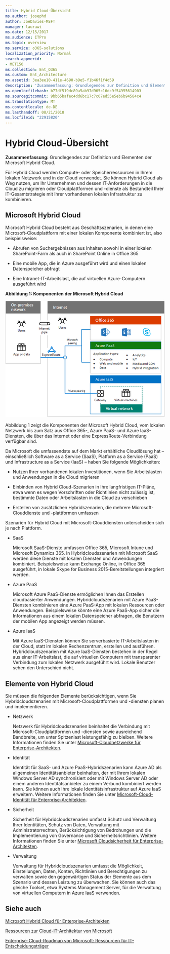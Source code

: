 ```yaml
---
title: Hybrid Cloud-Übersicht
ms.author: josephd
author: JoeDavies-MSFT
manager: laurawi
ms.date: 12/15/2017
ms.audience: ITPro
ms.topic: overview
ms.service: o365-solutions
localization_priority: Normal
search.appverid:
- MET150
ms.collection: Ent_O365
ms.custom: Ent_Architecture
ms.assetid: 3ea3ee10-411e-4690-b9e5-f1b46f1f4d59
description: 'Zusammenfassung: Grundlegendes zur Definition und Elementen der Microsoft Hybrid Cloud.'
ms.openlocfilehash: b77df519dc89a5ab97d965c16dc9f54955614903
ms.sourcegitcommit: 9bb65bafec4dd6bc17c7c07ed55e5eb6b94584c4
ms.translationtype: MT
ms.contentlocale: de-DE
ms.lasthandoff: 08/21/2018
ms.locfileid: "22915820"
---
```

# <a name="hybrid-cloud-overview"></a>Hybrid Cloud-Übersicht

 **Zusammenfassung:** Grundlegendes zur Definition und Elementen der Microsoft Hybrid Cloud.
  
Für Hybrid Cloud werden Compute- oder Speicherressourcen in Ihrem lokalen Netzwerk und in der Cloud verwendet. Sie können Hybrid Cloud als Weg nutzen, um Ihr Unternehmen und dessen IT-Anforderungen in die Cloud zu migrieren oder Cloudplattformen und -dienste als Bestandteil Ihrer IT-Gesamtstrategie mit Ihrer vorhandenen lokalen Infrastruktur zu kombinieren.
  
## <a name="microsoft-hybrid-cloud"></a>Microsoft Hybrid Cloud

Microsoft Hybrid Cloud besteht aus Geschäftsszenarien, in denen eine Microsoft-Cloudplattform mit einer lokalen Komponente kombiniert ist, also beispielsweise: 
  
- Abrufen von Suchergebnissen aus Inhalten sowohl in einer lokalen SharePoint-Farm als auch in SharePoint Online in Office 365
    
- Eine mobile App, die in Azure ausgeführt wird und einen lokalen Datenspeicher abfragt
    
- Eine Intranet-IT-Arbeitslast, die auf virtuellen Azure-Computern ausgeführt wird
    
**Abbildung 1: Komponenten der Microsoft Hybrid Cloud**

![Komponenten der Microsoft-Hybridcloud](media/Hybrid-Poster/MS-Hybrid-Cloud.png)
  
Abbildung 1 zeigt die Komponenten der Microsoft Hybrid Cloud, vom lokalen Netzwerk bis zum Satz aus Office 365-, Azure PaaS- und Azure IaaS-Diensten, die über das Internet oder eine ExpressRoute-Verbindung verfügbar sind.
  
Da Microsoft die umfassendste auf dem Markt erhältliche Cloudlösung hat – einschließlich Software as a Service (SaaS), Platform as a Service (PaaS) und Infrastructure as a Service (IaaS) – haben Sie folgende Möglichkeiten:
  
- Nutzen Ihrer vorhandenen lokalen Investitionen, wenn Sie Arbeitslasten und Anwendungen in die Cloud migrieren
    
- Einbinden von Hybrid Cloud-Szenarien in Ihre langfristigen IT-Pläne, etwa wenn es wegen Vorschriften oder Richtlinien nicht zulässig ist, bestimmte Daten oder Arbeitslasten in die Cloud zu verschieben
    
- Erstellen von zusätzlichen Hybridszenarien, die mehrere Microsoft-Clouddienste und -plattformen umfassen
    
Szenarien für Hybrid Cloud mit Microsoft-Clouddiensten unterscheiden sich je nach Plattform.
  
- SaaS
    
    Microsoft SaaS-Dienste umfassen Office 365, Microsoft Intune und Microsoft Dynamics 365. In Hybridcloudszenarien mit Microsoft SaaS werden diese Dienste mit lokalen Diensten und Anwendungen kombiniert. Beispielsweise kann Exchange Online, in Office 365 ausgeführt, in lokale Skype for Business 2015-Bereitstellungen integriert werden.
    
- Azure PaaS
    
    Microsoft Azure PaaS-Dienste ermöglichen Ihnen das Erstellen cloudbasierter Anwendungen. Hybridcloudszenarien mit Azure PaaS-Diensten kombinieren eine Azure PaaS-App mit lokalen Ressourcen oder Anwendungen. Beispielsweise könnte eine Azure PaaS-App sicher die Informationen aus einem lokalen Datenspeicher abfragen, die Benutzern der mobilen App angezeigt werden müssen.
    
- Azure IaaS
    
    Mit Azure IaaS-Diensten können Sie serverbasierte IT-Arbeitslasten in der Cloud, statt im lokalen Rechenzentrum, erstellen und ausführen. Hybridcloudszenarien mit Azure IaaS-Diensten bestehen in der Regel aus einer IT-Arbeitslast, die auf virtuellen Computern mit transparenter Verbindung zum lokalen Netzwerk ausgeführt wird. Lokale Benutzer sehen den Unterschied nicht.
    
## <a name="elements-of-hybrid-cloud"></a>Elemente von Hybrid Cloud

Sie müssen die folgenden Elemente berücksichtigen, wenn Sie Hybridcloudszenarien mit Microsoft-Cloudplattformen und -diensten planen und implementieren.
  
- Netzwerk
    
    Netzwerk für Hybridcloudszenarien beinhaltet die Verbindung mit Microsoft-Cloudplattformen und -diensten sowie ausreichend Bandbreite, um unter Spitzenlast leistungsfähig zu bleiben. Weitere Informationen finden Sie unter [Microsoft-Cloudnetzwerke für Enterprise-Architekten](microsoft-cloud-networking-for-enterprise-architects.md).
    
- Identität
    
    Identität für SaaS- und Azure PaaS-Hybridszenarien kann Azure AD als allgemeinen Identitätsanbieter beinhalten, der mit Ihrem lokalen Windows Server AD synchronisiert oder mit Windows Server AD oder einem anderen Identitätsanbieter zu einem Verbund kombiniert werden kann. Sie können auch Ihre lokale Identitätsinfrastruktur auf Azure IaaS erweitern. Weitere Informationen finden Sie unter [Microsoft-Cloud-Identität für Enterprise-Architekten](microsoft-cloud-it-architecture-resources.md#identity).
    
- Sicherheit
    
    Sicherheit für Hybridcloudszenarien umfasst Schutz und Verwaltung Ihrer Identitäten, Schutz von Daten, Verwaltung mit Administratorrechten, Berücksichtigung von Bedrohungen und die Implementierung von Governance und Sicherheitsrichtlinien. Weitere Informationen finden Sie unter [Microsoft Cloudsicherheit für Enterprise-Architekten](https://technet.microsoft.com/library/dn919927.aspx#security).
    
- Verwaltung
    
    Verwaltung für Hybridcloudszenarien umfasst die Möglichkeit, Einstellungen, Daten, Konten, Richtlinien und Berechtigungen zu verwalten sowie den gegenwärtigen Status der Elemente aus dem Szenario und dessen Leistung zu überwachen. Sie können auch das gleiche Toolset, etwa Systems Management Server, für die Verwaltung von virtuellen Computern in Azure IaaS verwenden.
    
## <a name="see-also"></a>Siehe auch

[Microsoft Hybrid Cloud für Enterprise-Architekten](microsoft-hybrid-cloud-for-enterprise-architects.md)
  
[Ressourcen zur Cloud-IT-Architektur von Microsoft](microsoft-cloud-it-architecture-resources.md)

[Enterprise-Cloud-Roadmap von Microsoft: Ressourcen für IT-Entscheidungsträger](https://sway.com/FJ2xsyWtkJc2taRD)
 


